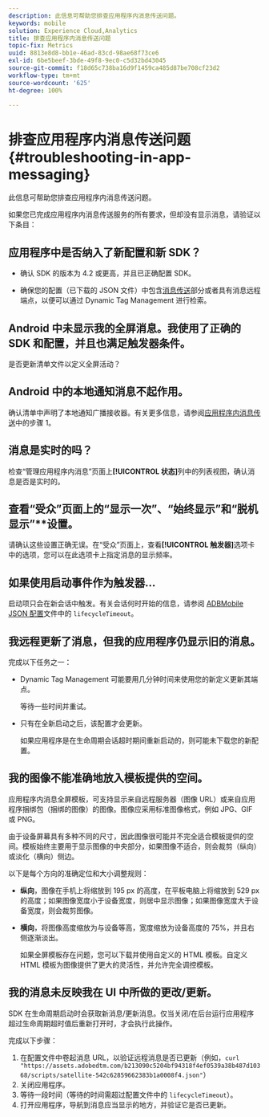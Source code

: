 ```yaml
---
description: 此信息可帮助您排查应用程序内消息传送问题。
keywords: mobile
solution: Experience Cloud,Analytics
title: 排查应用程序内消息传送问题
topic-fix: Metrics
uuid: 8813e8d8-bb1e-46ad-83cd-98ae68f73ce6
exl-id: 6be5beef-3bde-49f8-9ec0-c5d32bd43045
source-git-commit: f18d65c738ba16d9f1459ca485d87be708cf23d2
workflow-type: tm+mt
source-wordcount: '625'
ht-degree: 100%

---
```


# 排查应用程序内消息传送问题{#troubleshooting-in-app-messaging}

此信息可帮助您排查应用程序内消息传送问题。

如果您已完成应用程序内消息传送服务的所有要求，但却没有显示消息，请验证以下条目：

## 应用程序中是否纳入了新配置和新 SDK？

* 确认 SDK 的版本为 4.2 或更高，并且已正确配置 SDK。

* 确保您的配置（已下载的 JSON 文件）中包含[消息传送](/help/using/in-app-messaging/in-app-messaging.md)部分或者具有消息远程端点，以便可以通过 Dynamic Tag Management 进行检索。

## Android 中未显示我的全屏消息。我使用了正确的 SDK 和配置，并且也满足触发器条件。

是否更新清单文件以定义全屏活动？

## Android 中的本地通知消息不起作用。

确认清单中声明了本地通知广播接收器。有关更多信息，请参阅[应用程序内消息传送](/help/android/messaging-main/messaging/messaging.md)中的步骤 1。

## 消息是实时的吗？

检查“管理应用程序内消息”页面上&#x200B;**[!UICONTROL 状态]**&#x200B;列中的列表视图，确认消息是否是实时的。

## 查看“受众”页面上的“显示一次”**、“始终显示”**&#x200B;和“脱机显示”**&#x200B;设置。

请确认这些设置正确无误。在“受众”页面上，查看&#x200B;**[!UICONTROL 触发器]**&#x200B;选项卡中的选项，您可以在此选项卡上指定消息的显示频率。

## 如果使用启动事件作为触发器...

启动项只会在新会话中触发。有关会话何时开始的信息，请参阅 [ADBMobile JSON 配置](/help/ios/configuration/json-config/json-config.md)文件中的 `lifecycleTimeout`。

## 我远程更新了消息，但我的应用程序仍显示旧的消息。

完成以下任务之一：

* Dynamic Tag Management 可能要用几分钟时间来使用您的新定义更新其端点。

   等待一些时间并重试。

* 只有在全新启动之后，该配置才会更新。

   如果应用程序是在生命周期会话超时期间重新启动的，则可能未下载您的新配置。

## 我的图像不能准确地放入模板提供的空间。

应用程序内消息全屏模板，可支持显示来自远程服务器（图像 URL）或来自应用程序捆绑包（捆绑的图像）的图像。图像应采用标准图像格式，例如 JPG、GIF 或 PNG。

由于设备屏幕具有多种不同的尺寸，因此图像很可能并不完全适合模板提供的空间。模板始终主要用于显示图像的中央部分，如果图像不适合，则会裁剪（纵向）或淡化（横向）侧边。

以下是每个方向的准确定位和大小调整规则：

* **纵向**，图像在手机上将缩放到 195 px 的高度，在平板电脑上将缩放到 529 px 的高度；如果图像宽度小于设备宽度，则居中显示图像；如果图像宽度大于设备宽度，则会裁剪图像。

* **横向**，将图像高度缩放为与设备等高，宽度缩放为设备高度的 75%，并且右侧逐渐淡出。

   如果全屏模板存在问题，您可以下载并使用自定义的 HTML 模板。自定义 HTML 模板为图像提供了更大的灵活性，并允许完全调控模板。

## 我的消息未反映我在 UI 中所做的更改/更新。

SDK 在生命周期启动时会获取新消息/更新消息。仅当关闭/在后台运行应用程序超过生命周期超时值后重新打开时，才会执行此操作。

完成以下步骤：

1. 在配置文件中卷起消息 URL，以验证远程消息是否已更新（例如，`curl "https://assets.adobedtm.com/b213090c5204bf94318f4ef0539a38b487d10368/scripts/satellite-542c62859662383b1a0008f4.json"`）
1. 关闭应用程序。
1. 等待一段时间（等待的时间需超过配置文件中的 `lifecycleTimeout`）。
1. 打开应用程序，导航到消息应当显示的地方，并验证它是否已更新。
